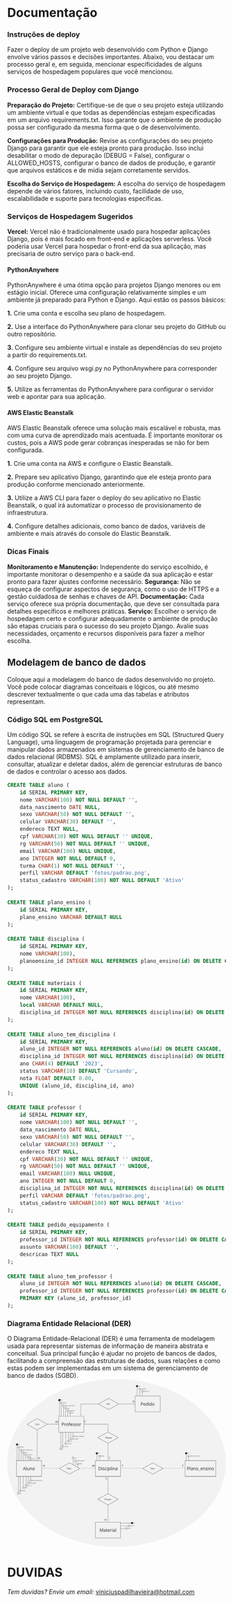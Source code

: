 <h1>Documentação</h1>

<h3>Instruções de deploy</h3>

Fazer o deploy de um projeto web desenvolvido com Python e Django envolve vários passos e decisões importantes. Abaixo, vou destacar um processo geral e, em seguida, mencionar especificidades de alguns serviços de hospedagem populares que você mencionou.

<h3>Processo Geral de Deploy com Django</h3>
<b>Preparação do Projeto:</b> 
Certifique-se de que o seu projeto esteja utilizando um ambiente virtual e que todas as dependências estejam especificadas em um arquivo requirements.txt. Isso garante que o ambiente de produção possa ser configurado da mesma forma que o de desenvolvimento.

<b>Configurações para Produção:</b> 
Revise as configurações do seu projeto Django para garantir que ele esteja pronto para produção. Isso inclui desabilitar o modo de depuração (DEBUG = False), configurar o ALLOWED_HOSTS, configurar o banco de dados de produção, e garantir que arquivos estáticos e de mídia sejam corretamente servidos.

<b>Escolha do Serviço de Hospedagem:</b> 
A escolha do serviço de hospedagem depende de vários fatores, incluindo custo, facilidade de uso, escalabilidade e suporte para tecnologias específicas.

<h3>Serviços de Hospedagem Sugeridos</h3>

<b>Vercel:</b>
Vercel não é tradicionalmente usado para hospedar aplicações Django, pois é mais focado em front-end e aplicações serverless. Você poderia usar Vercel para hospedar o front-end da sua aplicação, mas precisaria de outro serviço para o back-end.

<h4><b>PythonAnywhere</b></h4>
PythonAnywhere é uma ótima opção para projetos Django menores ou em estágio inicial. Oferece uma configuração relativamente simples e um ambiente já preparado para Python e Django. Aqui estão os passos básicos:

<b>1.</b> Crie uma conta e escolha seu plano de hospedagem.

<b>2.</b> Use a interface do PythonAnywhere para clonar seu projeto do GitHub ou outro repositório.

<b>3.</b> Configure seu ambiente virtual e instale as dependências do seu projeto a partir do requirements.txt.

<b>4.</b> Configure seu arquivo wsgi.py no PythonAnywhere para corresponder ao seu projeto Django.

<b>5.</b> Utilize as ferramentas do PythonAnywhere para configurar o servidor web e apontar para sua aplicação.
   
<h4>AWS Elastic Beanstalk</h4>
AWS Elastic Beanstalk oferece uma solução mais escalável e robusta, mas com uma curva de aprendizado mais acentuada. É importante monitorar os custos, pois a AWS pode gerar cobranças inesperadas se não for bem configurada.

<b>1.</b> Crie uma conta na AWS e configure o Elastic Beanstalk.

<b>2.</b> Prepare seu aplicativo Django, garantindo que ele esteja pronto para produção conforme mencionado anteriormente.

<b>3.</b> Utilize a AWS CLI para fazer o deploy do seu aplicativo no Elastic Beanstalk, o qual irá automatizar o processo de provisionamento de infraestrutura.

<b>4.</b> Configure detalhes adicionais, como banco de dados, variáveis de ambiente e mais através do console do Elastic Beanstalk.


<h3>Dicas Finais</h3>
<b>Monitoramento e Manutenção:</b> Independente do serviço escolhido, é importante monitorar o desempenho e a saúde da sua aplicação e estar pronto para fazer ajustes conforme necessário.
<b>Segurança:</b> Não se esqueça de configurar aspectos de segurança, como o uso de HTTPS e a gestão cuidadosa de senhas e chaves de API.
<b>Documentação:</b> Cada serviço oferece sua própria documentação, que deve ser consultada para detalhes específicos e melhores práticas.
<b>Serviço:</b> Escolher o serviço de hospedagem certo e configurar adequadamente o ambiente de produção são etapas cruciais para o sucesso do seu projeto Django. Avalie suas necessidades, orçamento e recursos disponíveis para fazer a melhor escolha.

## Modelagem de banco de dados

Coloque aqui a modelagem do banco de dados desenvolvido no projeto. Você pode colocar diagramas conceituais e lógicos, ou até mesmo descrever textualmente o que cada uma das tabelas e atributos representam.

<h3>Código SQL em PostgreSQL</h3>
Um código SQL se refere à escrita de instruções em SQL (Structured Query Language), uma linguagem de programação projetada para gerenciar e manipular dados armazenados em sistemas de gerenciamento de banco de dados relacional (RDBMS). SQL é amplamente utilizado para inserir, consultar, atualizar e deletar dados, além de gerenciar estruturas de banco de dados e controlar o acesso aos dados.

```sql
CREATE TABLE aluno (
    id SERIAL PRIMARY KEY,
    nome VARCHAR(100) NOT NULL DEFAULT '',
    data_nascimento DATE NULL,
    sexo VARCHAR(50) NOT NULL DEFAULT '',
    celular VARCHAR(30) DEFAULT '',
    endereco TEXT NULL,
    cpf VARCHAR(30) NOT NULL DEFAULT '' UNIQUE,
    rg VARCHAR(50) NOT NULL DEFAULT '' UNIQUE,
    email VARCHAR(100) NULL UNIQUE,
    ano INTEGER NOT NULL DEFAULT 0,
    turma CHAR(1) NOT NULL DEFAULT '',
    perfil VARCHAR DEFAULT 'fotos/padrao.png',
    status_cadastro VARCHAR(100) NOT NULL DEFAULT 'Ativo'
);

CREATE TABLE plano_ensino (
    id SERIAL PRIMARY KEY,
    plano_ensino VARCHAR DEFAULT NULL
);

CREATE TABLE disciplina (
    id SERIAL PRIMARY KEY,
    nome VARCHAR(100),
    planoensino_id INTEGER NULL REFERENCES plano_ensino(id) ON DELETE CASCADE
);

CREATE TABLE materiais (
    id SERIAL PRIMARY KEY,
    nome VARCHAR(100),
    local VARCHAR DEFAULT NULL,
    disciplina_id INTEGER NOT NULL REFERENCES disciplina(id) ON DELETE CASCADE
);

CREATE TABLE aluno_tem_disciplina (
    id SERIAL PRIMARY KEY,
    aluno_id INTEGER NOT NULL REFERENCES aluno(id) ON DELETE CASCADE,
    disciplina_id INTEGER NOT NULL REFERENCES disciplina(id) ON DELETE CASCADE,
    ano CHAR(4) DEFAULT '2023',
    status VARCHAR(10) DEFAULT 'Cursando',
    nota FLOAT DEFAULT 0.00,
    UNIQUE (aluno_id, disciplina_id, ano)
);

CREATE TABLE professor (
    id SERIAL PRIMARY KEY,
    nome VARCHAR(100) NOT NULL DEFAULT '',
    data_nascimento DATE NULL,
    sexo VARCHAR(50) NOT NULL DEFAULT '',
    celular VARCHAR(30) DEFAULT '',
    endereco TEXT NULL,
    cpf VARCHAR(30) NOT NULL DEFAULT '' UNIQUE,
    rg VARCHAR(50) NOT NULL DEFAULT '' UNIQUE,
    email VARCHAR(100) NULL UNIQUE,
    ano INTEGER NOT NULL DEFAULT 0,
    disciplina_id INTEGER NOT NULL REFERENCES disciplina(id) ON DELETE CASCADE,
    perfil VARCHAR DEFAULT 'fotos/padrao.png',
    status_cadastro VARCHAR(100) NOT NULL DEFAULT 'Ativo'
);

CREATE TABLE pedido_equipamento (
    id SERIAL PRIMARY KEY,
    professor_id INTEGER NOT NULL REFERENCES professor(id) ON DELETE CASCADE,
    assunto VARCHAR(100) DEFAULT '',
    descricao TEXT NULL
);

CREATE TABLE aluno_tem_professor (
    aluno_id INTEGER NOT NULL REFERENCES aluno(id) ON DELETE CASCADE,
    professor_id INTEGER NOT NULL REFERENCES professor(id) ON DELETE CASCADE,
    PRIMARY KEY (aluno_id, professor_id)
);
```

<h3>Diagrama Entidade Relacional (DER)</h3>
O Diagrama Entidade-Relacional (DER) é uma ferramenta de modelagem usada para representar sistemas de informação de maneira abstrata e conceitual. Sua principal função é ajudar no projeto de bancos de dados, facilitando a compreensão das estruturas de dados, suas relações e como estas podem ser implementadas em um sistema de gerenciamento de banco de dados (SGBD).

<img src="img/DER projeto Final.jpg" width="1000px" style="border-radius: 50%;">


# DUVIDAS
*Tem duvidas? Envie um email:* viniciuspadilhavieira@hotmail.com
